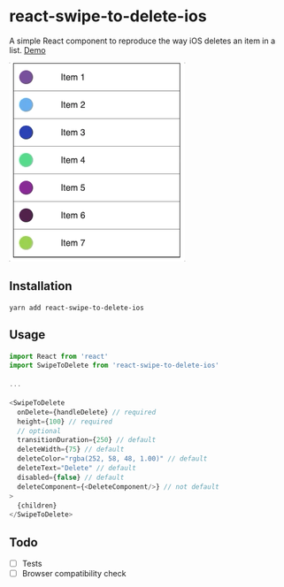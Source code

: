 # react-swipe-to-delete-ios

A simple React component to reproduce the way iOS deletes an item in a list.
[Demo](https://arnaudambro.github.io/react-swipe-to-delete-ios)

![GIF Demo](./src/demo/demo.gif?raw=true "Title")


## Installation

```
yarn add react-swipe-to-delete-ios
```

## Usage

```js
import React from 'react'
import SwipeToDelete from 'react-swipe-to-delete-ios'

...

<SwipeToDelete
  onDelete={handleDelete} // required
  height={100} // required
  // optional
  transitionDuration={250} // default
  deleteWidth={75} // default
  deleteColor="rgba(252, 58, 48, 1.00)" // default
  deleteText="Delete" // default
  disabled={false} // default
  deleteComponent={<DeleteComponent/>} // not default
>
  {children}
</SwipeToDelete>
```

## Todo

- [ ] Tests
- [ ] Browser compatibility check
